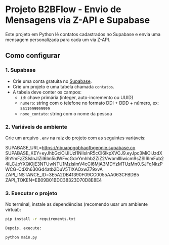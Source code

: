 # Projeto B2BFlow - Envio de Mensagens via Z-API e Supabase

Este projeto em Python lê contatos cadastrados no Supabase e envia uma mensagem personalizada para cada um via Z-API.

## Como configurar

### 1. Supabase
- Crie uma conta gratuita no [Supabase](https://supabase.com/).
- Crie um projeto e uma tabela chamada `contatos`.
- A tabela deve conter os campos:
  - `id`: chave primária (integer, auto-incremento ou UUID)
  - `numero`: string com o telefone no formato DDI + DDD + número, ex: `5511999999999`
  - `nome_contato`: string com o nome da pessoa

### 2. Variáveis de ambiente

Crie um arquivo `.env` na raiz do projeto com as seguintes variáveis:

SUPABASE_URL=https://nbuaopgobhaofbgepnie.supabase.co
SUPABASE_KEY=eyJhbGciOiJIUzI1NiIsInR5cCI6IkpXVCJ9.eyJpc3MiOiJzdXBhYmFzZSIsInJlZiI6Im5idWFvcGdvYmhhb2ZiZ2VwbmllIiwicm9sZSI6ImFub24iLCJpYXQiOjE3NTUwNTU1MzIsImV4cCI6MjA3MDYzMTUzMn0.SJFqNkzPWCG-CdXh630Gd4atb2DuV5TlXAOxwZ79xvA
ZAPI_INSTANCE_ID=3E5A2DB41390F09CC0055AA063CFBDB5
ZAPI_TOKEN=EB09B01BDC38323D70D8E8E4


### 3. Executar o projeto

No terminal, instale as dependências (recomendo usar um ambiente virtual):

```bash
pip install -r requirements.txt

Depois, execute:

python main.py
